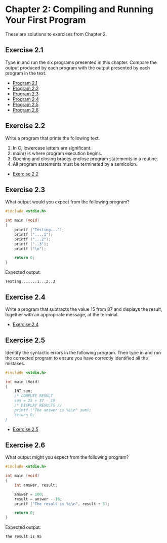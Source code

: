 # Chapter 2: Compiling and Running Your First Program

These are solutions to exercises from Chapter 2.

## Exercise 2.1

Type in and run the six programs presented in this chapter. Compare the output produced by each program with the output presented by each program in the text.

* [Program 2.1](exercise-01/prog2-1.c)
* [Program 2.2](exercise-01/prog2-2.c)
* [Program 2.3](exercise-01/prog2-3.c)
* [Program 2.4](exercise-01/prog2-4.c)
* [Program 2.5](exercise-01/prog2-5.c)
* [Program 2.6](exercise-01/prog2-6.c)

## Exercise 2.2

Write a program that prints the following text.  
  1. In C, lowercase letters are significant.  
  2. main() is where program execution begins.  
  3. Opening and closing braces enclose program statements in a routine.  
  4. All program statements must be terminated by a semicolon.

* [Exercise 2.2](exercise-02/exercise-02.c)

## Exercise 2.3

What output would you expect from the following program?

```c
#include <stdio.h>

int main (void)
{
    printf ("Testing...");
    printf ("....1");
    printf ("...2");
    printf ("..3");
    printf ("\n");

    return 0;
}
```

Expected output:

`Testing.......1...2..3`

## Exercise 2.4

Write a program that subtracts the value 15 from 87 and displays the result, together with an appropriate message, at the terminal.

* [Exercise 2.4](exercise-04/exercise-04.c)

## Exercise 2.5

Identify the syntactic errors in the following program. Then type in and run the corrected program to ensure you have correctly identified all the mistakes.

```c
#include <stdio.h>

int main (Void)
{
    INT sum;
    /* COMPUTE RESULT
    sum = 25 + 37 - 19
    /* DISPLAY RESULTS //
    printf ("The answer is %i\n" sum);
    return 0;
}
```

* [Exercise 2.5](exercise-05/exercise-05.c)

## Exercise 2.6

What output might you expect from the following program?

```c
#include <stdio.h>

int main (void)
{
    int answer, result;

    answer = 100;
    result = answer - 10;
    printf ("The result is %i\n", result + 5);

    return 0;
}
```

Expected output:

`The result is 95`
